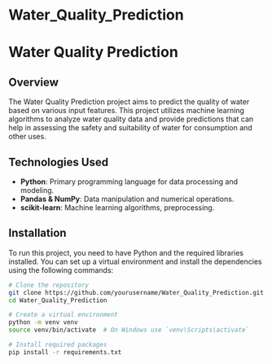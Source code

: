 # Water_Quality_Prediction

# Water Quality Prediction

## Overview
The Water Quality Prediction project aims to predict the quality of water based on various input features. This project utilizes machine learning algorithms to analyze water quality data and provide predictions that can help in assessing the safety and suitability of water for consumption and other uses.

## Technologies Used

- **Python**: Primary programming language for data processing and modeling.
- **Pandas & NumPy**: Data manipulation and numerical operations.
- **scikit-learn**: Machine learning algorithms, preprocessing.

## Installation
To run this project, you need to have Python and the required libraries installed. You can set up a virtual environment and install the dependencies using the following commands:

```bash
# Clone the repository
git clone https://github.com/yourusername/Water_Quality_Prediction.git
cd Water_Quality_Prediction

# Create a virtual environment
python -m venv venv
source venv/bin/activate  # On Windows use `venv\Scripts\activate`

# Install required packages
pip install -r requirements.txt
